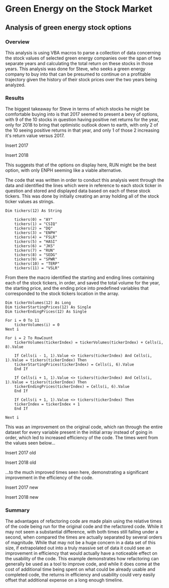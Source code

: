 # Green Energy on the Stock Market

## Analysis of green energy stock options

### Overview
This analysis is using VBA macros to parse a collection of data concerning the stock values of selected green energy companies over the span of two separate years and calculating the total return on these stocks in those years. This analysis was done for Steve, who seeks a green energy company to buy into that can be presumed to continue on a profitable trajectory given the history of their stock prices over the two years being analyzed.

### Results
The biggest takeaway for Steve in terms of which stocks he might be comfortable buying into is that 2017 seemed to present a bevy of options, with 9 of the 10 stocks in question having positive net returns for the year, only for 2018 to bring that optimistic outlook down to earth, with only 2 of the 10 seeing positive returns in that year, and only 1 of those 2 increasing it's return value versus 2017.

Insert 2017

Insert 2018

This suggests that of the options on display here, RUN might be the best option, with only ENPH seeming like a viable alternative.

The code that was written in order to conduct this analysis went through the data and identified the lines which were in reference to each stock ticker in question and stored and displayed data based on each of these stock tickers. This was done by initially creating an array holding all of the stock ticker values as strings.
```
Dim tickers(12) As String
    
    tickers(0) = "AY"
    tickers(1) = "CSIQ"
    tickers(2) = "DQ"
    tickers(3) = "ENPH"
    tickers(4) = "FSLR"
    tickers(5) = "HASI"
    tickers(6) = "JKS"
    tickers(7) = "RUN"
    tickers(8) = "SEDG"
    tickers(9) = "SPWR"
    tickers(10) = "TERP"
    tickers(11) = "VSLR"
```
From there the macro identified the starting and ending lines containing each of the stock tickers, in order, and saved the total volume for the year, the starting price, and the ending price into predefined variables that corresponded to the stock tickers location in the array.
```
Dim tickerVolumes(12) As Long
Dim tickerStartingPrices(12) As Single
Dim tickerEndingPrices(12) As Single
```
```
For i = 0 To 11
    tickerVolumes(i) = 0    
Next i

For i = 2 To RowCount
    tickerVolumes(tickerIndex) = tickerVolumes(tickerIndex) + Cells(i, 8).Value
    
    If Cells(i - 1, 1).Value <> tickers(tickerIndex) And Cells(i, 1).Value = tickers(tickerIndex) Then        
    tickerStartingPrices(tickerIndex) = Cells(i, 6).Value       
    End If
    
    If Cells(i + 1, 1).Value <> tickers(tickerIndex) And Cells(i, 1).Value = tickers(tickerIndex) Then
    tickerEndingPrices(tickerIndex) = Cells(i, 6).Value
    End If

    If Cells(i + 1, 1).Value <> tickers(tickerIndex) Then
    tickerIndex = tickerIndex + 1
    End If

Next i
```
This was an improvement on the original code, which ran through the entire dataset for every variable present in the initial array instead of going in order, which led to increased efficiency of the code. The times went from the values seen below...

Insert 2017 old

Insert 2018 old

...to the much improved times seen here, demonstrating a significant improvement in the efficiency of the code.

Insert 2017 new

Insert 2018 new

### Summary
The advantages of refactoring code are made plain using the relative times of the code being run for the original code and the refactored code. While it may not seem a substantial difference, with both times still falling under a second, when compared the times are actually separated by several orders of magnitude. While that may not be a huge concern in a data set of this size, if extrapolated out into a truly massive set of data it could see an improvement in efficiency that would actually have a noticeable effect on the usability of the code. This example demonstrates how refactoring can generally be used as a tool to improve code, and while it does come at the cost of additional time being spent on what could be already usable and completed code, the returns in efficiency and usability could very easily offset that additional expense on a long enough timeline.
